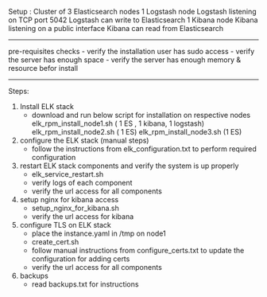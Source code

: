 Setup :
 Cluster of 3 Elasticsearch nodes
 1 Logstash node
	Logstash listening on TCP port 5042
	Logstash can write to Elasticsearch
1 Kibana node
	Kibana listening on a public interface
	Kibana can read from Elasticsearch

------------------------------------------------------------------------------------
pre-requisites checks
	- verify the installation user has sudo access
	- verify the server has enough space
	- verify the server has enough memory & resource befor install

-----------------------------------------------------------------------------------
Steps:
1. Install ELK stack
	- download and run below script for installation on respective nodes 
		elk_rpm_install_node1.sh ( 1 ES , 1 kibana, 1 logstash)
		elk_rpm_install_node2.sh  ( 1 ES)
		elk_rpm_install_node3.sh  (1 ES)
2. configure the ELK stack (manual steps)
	- follow the instructions from elk_configuration.txt to perform required configuration
3. restart ELK stack components and verify the system is up properly 
	- elk_service_restart.sh
	- verify logs of each component
	- verify the url access for all components
4. setup nginx for kibana access 
	- setup_nginx_for_kibana.sh
	- verify the url access for kibana
5. configure TLS on ELK stack
	- place the instance.yaml in /tmp on node1
	- create_cert.sh
	- follow manual instructions from configure_certs.txt to update the configuration for adding certs
	- verify the url access for all components
6. backups 
	- read backups.txt for instructions
